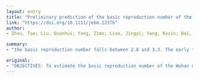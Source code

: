 ```yaml
---
layout: entry
title: "Preliminary prediction of the basic reproduction number of the Wuhan novel coronavirus 2019-nCoV"
link: "https://doi.org/10.1111/jebm.12376"
author:
- Zhou, Tao; Liu, Quanhui; Yang, Zimo; Liao, Jingyi; Yang, Kexin; Bai, Wei; Lu, Xin; Zhang, Wei

summary:
- "the basic reproduction number falls between 2.8 and 3.3. The early transmission ability of 2019-nCoV is close to or slightly higher than SARS. It is a controllable disease with moderate to high transmissibility. Timely and effective control measures are needed to prevent further transmissions. We estimate the basic reproducibility number of the Wuhan novel coronavirus. METHODS: We estimate basic reproduction numbers of 2019. Infected cases and suspected cases are resulted from free propagation without intervention are estimated by using the real-time 2.8 to 3.3 on the basis of the predicted number fall between 3."

original:
- "OBJECTIVES: To estimate the basic reproduction number of the Wuhan novel coronavirus (2019-nCoV). METHODS: Based on the susceptible-exposed-infected-removed (SEIR) compartment model and the assumption that the infectious cases with symptoms occurred before 26 January, 2020 are resulted from free propagation without intervention, we estimate the basic reproduction number of 2019-nCoV according to the reported confirmed cases and suspected cases, as well as the theoretical estimated number of infected cases by other research teams, together with some epidemiological determinants learned from the severe acute respiratory syndrome (SARS). RESULTS: The basic reproduction number fall between 2.8 and 3.3 by using the real-time reports on the number of 2019-nCoV-infected cases from People's Daily in China and fall between 3.2 and 3.9 on the basis of the predicted number of infected cases from international colleagues. CONCLUSIONS: The early transmission ability of 2019-nCoV is close to or slightly higher than SARS. It is a controllable disease with moderate to high transmissibility. Timely and effective control measures are needed to prevent the further transmissions."
---
```


